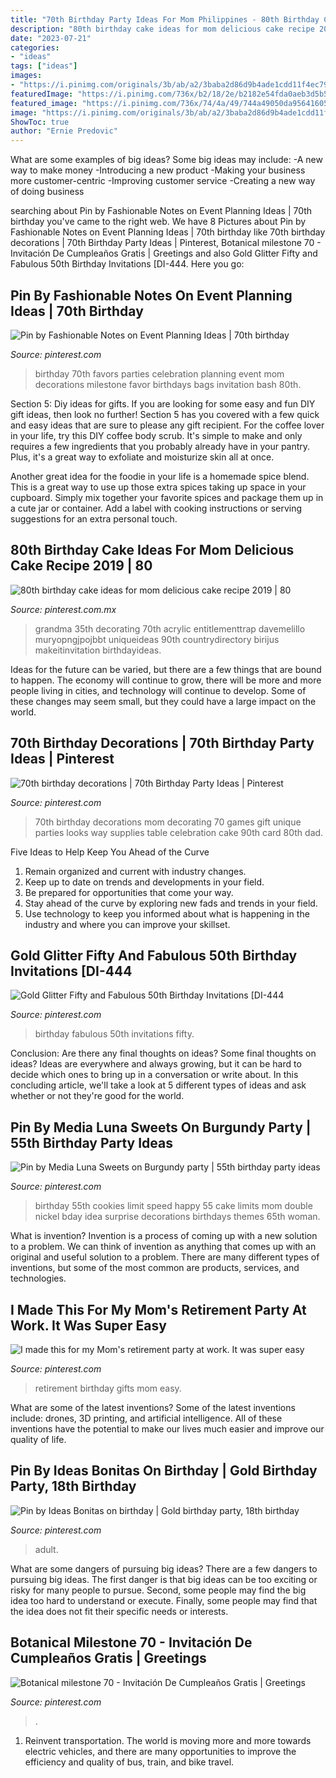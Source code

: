 ```yaml
---
title: "70th Birthday Party Ideas For Mom Philippines - 80th Birthday Cake Ideas For Mom Delicious Cake Recipe 2019"
description: "80th birthday cake ideas for mom delicious cake recipe 2019"
date: "2023-07-21"
categories:
- "ideas"
tags: ["ideas"]
images:
- "https://i.pinimg.com/originals/3b/ab/a2/3baba2d86d9b4ade1cdd11f4ec7990f2.jpg"
featuredImage: "https://i.pinimg.com/736x/b2/18/2e/b2182e54fda0aeb3d5b59580583e7c14--bday-cards-birthday-cookies.jpg"
featured_image: "https://i.pinimg.com/736x/74/4a/49/744a49050da956416051d18c7b4fbfd4.jpg"
image: "https://i.pinimg.com/originals/3b/ab/a2/3baba2d86d9b4ade1cdd11f4ec7990f2.jpg"
ShowToc: true
author: "Ernie Predovic"
---
```



What are some examples of big ideas?
Some big ideas may include: 
-A new way to make money 
-Introducing a new product 
-Making your business more customer-centric 
-Improving customer service 
-Creating a new way of doing business

	

		
searching about Pin by Fashionable Notes on Event Planning Ideas | 70th birthday you've came to the right web. We have 8 Pictures about Pin by Fashionable Notes on Event Planning Ideas | 70th birthday like 70th birthday decorations | 70th Birthday Party Ideas | Pinterest, Botanical milestone 70 - Invitación De Cumpleaños Gratis | Greetings and also Gold Glitter Fifty and Fabulous 50th Birthday Invitations [DI-444. Here you go:
		
    
## Pin By Fashionable Notes On Event Planning Ideas | 70th Birthday

<img loading=lazy src="https://i.pinimg.com/originals/3b/ab/a2/3baba2d86d9b4ade1cdd11f4ec7990f2.jpg" onerror="this.onerror=null;this.src='https://tse4.mm.bing.net/th?id=OIP.hxy-4uMlDXnQQPjLH6YvcQHaLH&amp;pid=15.1';" alt="Pin by Fashionable Notes on Event Planning Ideas | 70th birthday">

_Source: pinterest.com_

>birthday 70th favors parties celebration planning event mom decorations milestone favor birthdays bags invitation bash 80th. 

	

Section 5: Diy ideas for gifts.
If you are looking for some easy and fun DIY gift ideas, then look no further! Section 5 has you covered with a few quick and easy ideas that are sure to please any gift recipient.
For the coffee lover in your life, try this DIY coffee body scrub. It's simple to make and only requires a few ingredients that you probably already have in your pantry. Plus, it's a great way to exfoliate and moisturize skin all at once.

Another great idea for the foodie in your life is a homemade spice blend. This is a great way to use up those extra spices taking up space in your cupboard. Simply mix together your favorite spices and package them up in a cute jar or container. Add a label with cooking instructions or serving suggestions for an extra personal touch.

    
## 80th Birthday Cake Ideas For Mom Delicious Cake Recipe 2019 | 80

<img loading=lazy src="https://i.pinimg.com/736x/a4/47/30/a4473014c4218dfe6df5cd3df8495434.jpg" onerror="this.onerror=null;this.src='https://tse2.mm.bing.net/th?id=OIP.FLTaKjVvNyPGGEFo5GfKtQHaHa&amp;pid=15.1';" alt="80th birthday cake ideas for mom delicious cake recipe 2019 | 80">

_Source: pinterest.com.mx_

>grandma 35th decorating 70th acrylic entitlementtrap davemelillo muryopngjpojbbt uniqueideas 90th countrydirectory birijus makeitinvitation birthdayideas. 

	

Ideas for the future can be varied, but there are a few things that are bound to happen. The economy will continue to grow, there will be more and more people living in cities, and technology will continue to develop. Some of these changes may seem small, but they could have a large impact on the world.

    
## 70th Birthday Decorations | 70th Birthday Party Ideas | Pinterest

<img loading=lazy src="https://s-media-cache-ak0.pinimg.com/736x/0c/ac/c7/0cacc7a7512eeee5f1dfe25ddf0e71c3.jpg" onerror="this.onerror=null;this.src='https://tse3.mm.bing.net/th?id=OIP.I4hgtGtjFFSD0J4kTimHzAHaFj&amp;pid=15.1';" alt="70th birthday decorations | 70th Birthday Party Ideas | Pinterest">

_Source: pinterest.com_

>70th birthday decorations mom decorating 70 games gift unique parties looks way supplies table celebration cake 90th card 80th dad. 

	

Five Ideas to Help Keep You Ahead of the Curve
1. Remain organized and current with industry changes.
2. Keep up to date on trends and developments in your field.
3. Be prepared for opportunities that come your way.
4. Stay ahead of the curve by exploring new fads and trends in your field.
5. Use technology to keep you informed about what is happening in the industry and where you can improve your skillset.

    
## Gold Glitter Fifty And Fabulous 50th Birthday Invitations [DI-444

<img loading=lazy src="https://i.pinimg.com/564x/e3/4b/7b/e34b7bfa20b0648f4102d22514de087b--fifty-and-fabulous-birthday-fifty-and-fabulous-party-ideas.jpg" onerror="this.onerror=null;this.src='https://tse4.mm.bing.net/th?id=OIP.iuKJHxtjNS611T40De13WQHaLA&amp;pid=15.1';" alt="Gold Glitter Fifty and Fabulous 50th Birthday Invitations [DI-444">

_Source: pinterest.com_

>birthday fabulous 50th invitations fifty. 

	

Conclusion: Are there any final thoughts on ideas?
Some final thoughts on ideas? Ideas are everywhere and always growing, but it can be hard to decide which ones to bring up in a conversation or write about. In this concluding article, we'll take a look at 5 different types of ideas and ask whether or not they're good for the world.

    
## Pin By Media Luna Sweets On Burgundy Party | 55th Birthday Party Ideas

<img loading=lazy src="https://i.pinimg.com/736x/b2/18/2e/b2182e54fda0aeb3d5b59580583e7c14--bday-cards-birthday-cookies.jpg" onerror="this.onerror=null;this.src='https://tse2.mm.bing.net/th?id=OIP.OTZWuj_C9Woj6YrPZ5GfMQHaFl&amp;pid=15.1';" alt="Pin by Media Luna Sweets on Burgundy party | 55th birthday party ideas">

_Source: pinterest.com_

>birthday 55th cookies limit speed happy 55 cake limits mom double nickel bday idea surprise decorations birthdays themes 65th woman. 

	

What is invention?
Invention is a process of coming up with a new solution to a problem. We can think of invention as anything that comes up with an original and useful solution to a problem. There are many different types of inventions, but some of the most common are products, services, and technologies.

    
## I Made This For My Mom&#039;s Retirement Party At Work. It Was Super Easy

<img loading=lazy src="https://i.pinimg.com/736x/fb/7c/0a/fb7c0acb1b64c13035ccc8a39a417b08--retirement-parties-retirement-gifts.jpg" onerror="this.onerror=null;this.src='https://tse2.mm.bing.net/th?id=OIP._FjAZ8TSOy6DpwVB-WpRLQHaNI&amp;pid=15.1';" alt="I made this for my Mom&#039;s retirement party at work. It was super easy">

_Source: pinterest.com_

>retirement birthday gifts mom easy. 

	

What are some of the latest inventions?
Some of the latest inventions include: drones, 3D printing, and artificial intelligence. All of these inventions have the potential to make our lives much easier and improve our quality of life.

    
## Pin By Ideas Bonitas On Birthday | Gold Birthday Party, 18th Birthday

<img loading=lazy src="https://i.pinimg.com/originals/5c/b8/48/5cb848583bc26d060c7fc93d51365986.jpg" onerror="this.onerror=null;this.src='https://tse1.mm.bing.net/th?id=OIP.kC9rEmSQNfFXR45HBOygGAHaKI&amp;pid=15.1';" alt="Pin by Ideas Bonitas on birthday | Gold birthday party, 18th birthday">

_Source: pinterest.com_

>adult. 

	

What are some dangers of pursuing big ideas?
There are a few dangers to pursuing big ideas. The first danger is that big ideas can be too exciting or risky for many people to pursue. Second, some people may find the big idea too hard to understand or execute. Finally, some people may find that the idea does not fit their specific needs or interests.

    
## Botanical Milestone 70 - Invitación De Cumpleaños Gratis | Greetings

<img loading=lazy src="https://i.pinimg.com/736x/74/4a/49/744a49050da956416051d18c7b4fbfd4.jpg" onerror="this.onerror=null;this.src='https://tse2.mm.bing.net/th?id=OIP.mVgap7Ev1ymbJZHmS_QcSwHaK0&amp;pid=15.1';" alt="Botanical milestone 70 - Invitación De Cumpleaños Gratis | Greetings">

_Source: pinterest.com_

>. 

	

1) Reinvent transportation. The world is moving more and more towards electric vehicles, and there are many opportunities to improve the efficiency and quality of bus, train, and bike travel. 

